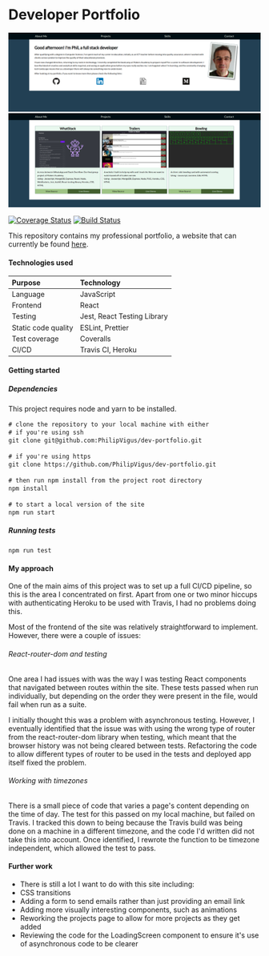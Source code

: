 # Developer Portfolio

![portfolio screenshot](./about-me-screenshot.png) 
![portfolio screenshot](./projects-screenshot.png) 

[![Coverage Status](https://coveralls.io/repos/github/PhilipVigus/dev-portfolio/badge.svg?branch=configure-coveralls.io)](https://coveralls.io/github/PhilipVigus/dev-portfolio?branch=masters) [![Build Status](https://travis-ci.com/PhilipVigus/dev-portfolio.svg?branch=master)](https://travis-ci.com/PhilipVigus/dev-portfolio)

This repository contains my professional portfolio, a website that can currently be found [here](https://phil-dev-portfolio.herokuapp.com/).

#### Technologies used

| Purpose             | Technology                  |
| :------------------ | :-------------------------- |
| Language            | JavaScript                  |
| Frontend            | React                       |
| Testing             | Jest, React Testing Library |
| Static code quality | ESLint, Prettier            |
| Test coverage       | Coveralls                   |
| CI/CD               | Travis CI, Heroku           |

#### Getting started

##### Dependencies

This project requires node and yarn to be installed.

```
# clone the repository to your local machine with either
# if you're using ssh
git clone git@github.com:PhilipVigus/dev-portfolio.git

# if you're using https
git clone https://github.com/PhilipVigus/dev-portfolio.git

# then run npm install from the project root directory
npm install

# to start a local version of the site
npm run start
```

##### Running tests

```
npm run test
```

#### My approach

One of the main aims of this project was to set up a full CI/CD pipeline, so this is the area I concentrated on first. Apart from one or two minor hiccups with authenticating Heroku to be used with Travis, I had no problems doing this.

Most of the frontend of the site was relatively straightforward to implement. However, there were a couple of issues:

###### React-router-dom and testing

One area I had issues with was the way I was testing React components that navigated between routes within the site. These tests passed when run individually, but depending on the order they were present in the file, would fail when run as a suite.

I initially thought this was a problem with asynchronous testing. However, I eventually identified that the issue was with using the wrong type of router from the react-router-dom library when testing, which meant that the browser history was not being cleared between tests. Refactoring the code to allow different types of router to be used in the tests and deployed app itself fixed the problem.

###### Working with timezones

There is a small piece of code that varies a page's content depending on the time of day. The test for this passed on my local machine, but failed on Travis. I tracked this down to being because the Travis build was being done on a machine in a different timezone, and the code I'd written did not take this into account. Once identified, I rewrote the function to be timezone independent, which allowed the test to pass.

#### Further work

- There is still a lot I want to do with this site including:
- CSS transitions
- Adding a form to send emails rather than just providing an email link
- Adding more visually interesting components, such as animations
- Reworking the projects page to allow for more projects as they get added
- Reviewing the code for the LoadingScreen component to ensure it's use of asynchronous code to be clearer
